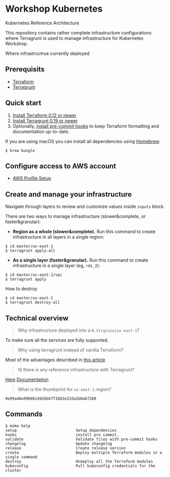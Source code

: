 # Workshop Kubernetes

Kubernetes Reference Architecture

This repository contains rather complete infrastructure configurations where Terragrunt is used to manage infrastructure for Kubernetes Workshop.

Where infrastructrue currently deployed

## Prerequisits

- [Terraform](https://github.com/hashicorp/terraform)
- [Terragrunt](https://github.com/gruntwork-io/terragrunt)

## Quick start

1. [Install Terraform 0.12 or newer](https://www.terraform.io/intro/getting-started/install.html)
1. [Install Terragrunt 0.19 or newer](https://github.com/gruntwork-io/terragrunt#install-terragrunt)
1. Optionally, [install pre-commit hooks](https://pre-commit.com/#install) to keep Terraform formatting and documentation up-to-date.

If you are using macOS you can install all dependencies using [Homebrew](https://brew.sh/):

    $ brew bungle

## Configure access to AWS account

- [AWS Profile Setup](https://docs.aws.amazon.com/cli/latest/userguide/cli-chap-configure.html)

## Create and manage your infrastructure

Navigate through layers to review and customize values inside `inputs` block.

There are two ways to manage infrastructure (slower&complete, or faster&granular):
- **Region as a whole (slower&complete).** Run this command to create infrastructure in all layers in a single region:

```
$ cd master/us-east-1
$ terragrunt apply-all
```

- **As a single layer (faster&granular).** Run this command to create infrastructure in a single layer (eg, `rds_2`):

```
$ cd master/us-east-1/vpc
$ terragrunt apply
```

How to destroy

```
$ cd master/us-east-1
$ terragrunt destroy-all
```

## Technical overview

> Why infrastructure deployed into a  `N.Virginia|us-east-1`?

To make sure all the services are fully supported.

> Why using terragrunt instead of vanilla Terraform?

Most of the advantages described in [this article](https://blog.gruntwork.io/terragrunt-how-to-keep-your-terraform-code-dry-and-maintainable-f61ae06959d8)

> IS there is any reference infrastructure with Terragrunt?

[Here](https://github.com/gruntwork-io/terragrunt-infrastructure-live-example)
[Documentation](https://terragrunt.gruntwork.io/)

> What is the thumbprint for `us-east-1` region?

`9e99a48a9960b14926bb7f3b02e22da2b0ab7280`

## Commands

<!-- START makefile-doc -->
```
$ make help 
setup                          Setup dependencies
hooks                          install pre commit.
validate                       Validate files with pre-commit hooks
changelog                      Update changelog
release                        Create release version
create                         Deploy multiple Terraform modules in a single command
destroy                        Undeploy all the Terraform modules
kubeconfig                     Pull kubeconfig credentials for the cluster 
```
<!-- END makefile-doc -->